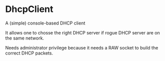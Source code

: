 # DhcpClient
A (simple) console-based DHCP client

It allows one to chosse the right DHCP server if rogue DHCP server are on the same network.

Needs administrator privilege because it needs a RAW socket to build the correct DHCP packets.
